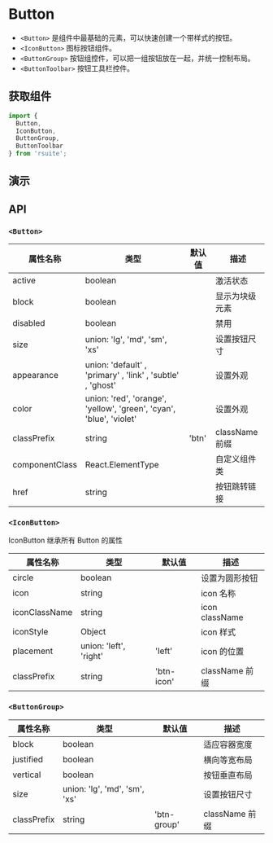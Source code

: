 # Button [<i class="icon icon-edit2" ></i>](https://github.com/rsuite/rsuite.github.io/blob/master/src/components/button/index.md)



- `<Button>` 是组件中最基础的元素，可以快速创建一个带样式的按钮。
- `<IconButton>` 图标按钮组件。
- `<ButtonGroup>` 按钮组控件，可以把一组按钮放在一起，并统一控制布局。
- `<ButtonToolbar>` 按钮工具栏控件。



## 获取组件


```js
import {
  Button,
  IconButton,
  ButtonGroup,
  ButtonToolbar
} from 'rsuite';
```


## 演示

<!--{demo}-->


## API

### `<Button>`

| 属性名称           | 类型                                                                  | 默认值   | 描述           |
|----------------|---------------------------------------------------------------------|-------|--------------|
| active         | boolean                                                             |       | 激活状态         |
| block          | boolean                                                             |       | 显示为块级元素      |
| disabled       | boolean                                                             |       | 禁用           |
| size           | union: 'lg', 'md', 'sm', 'xs'                                       |       | 设置按钮尺寸       |
| appearance     | union: 'default' , 'primary' , 'link' , 'subtle' , 'ghost'          |       | 设置外观         |
| color          | union: 'red', 'orange', 'yellow', 'green', 'cyan', 'blue', 'violet' |       | 设置外观         |
| classPrefix    | string                                                              | 'btn' | className 前缀 |
| componentClass | React.ElementType                                                   |       | 自定义组件类       |
| href           | string                                                              |       | 按钮跳转链接       |



### `<IconButton>`

IconButton 继承所有 Button 的属性

| 属性名称          | 类型                     | 默认值        | 描述             |
|---------------|------------------------|------------|----------------|
| circle        | boolean                |            | 设置为圆形按钮        |
| icon          | string                 |            | icon 名称        |
| iconClassName | string                 |            | icon className |
| iconStyle     | Object                 |            | icon 样式        |
| placement     | union: 'left', 'right' | 'left'     | icon 的位置       |
| classPrefix   | string                 | 'btn-icon' | className 前缀   |

### `<ButtonGroup>`

| 属性名称        | 类型                            | 默认值         | 描述           |
|-------------|-------------------------------|-------------|--------------|
| block       | boolean                       |             | 适应容器宽度       |
| justified   | boolean                       |             | 横向等宽布局       |
| vertical    | boolean                       |             | 按钮垂直布局       |
| size        | union: 'lg', 'md', 'sm', 'xs' |             | 设置按钮尺寸       |
| classPrefix | string                        | 'btn-group' | className 前缀 |
